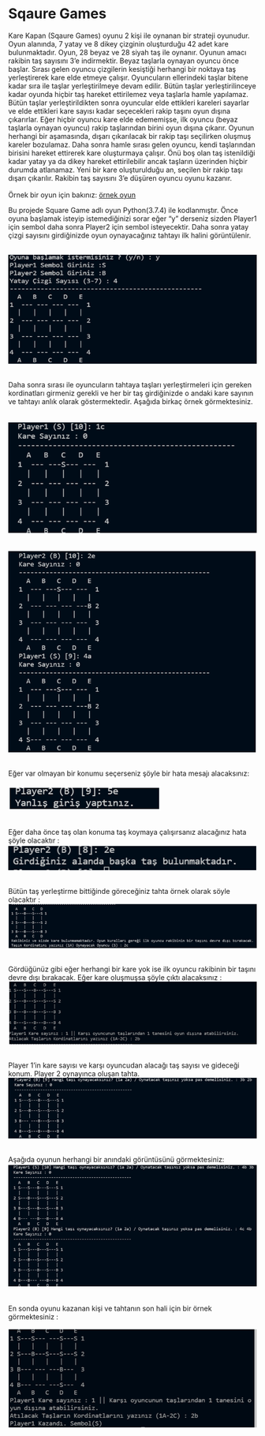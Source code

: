 # Sqaure Games
Kare Kapan (Sqaure Games) oyunu 2 kişi ile oynanan bir strateji oyunudur. Oyun alanında, 7 yatay ve 8 dikey
çizginin oluşturduğu 42 adet kare bulunmaktadır. Oyun, 28 beyaz ve 28 siyah taş ile oynanır.
Oyunun amacı rakibin taş sayısını 3’e indirmektir.
Beyaz taşlarla oynayan oyuncu önce başlar. Sırası gelen oyuncu çizgilerin kesiştiği herhangi bir
noktaya taş yerleştirerek kare elde etmeye çalışır. Oyuncuların ellerindeki taşlar bitene kadar sıra
ile taşlar yerleştirilmeye devam edilir. Bütün taşlar yerleştirilinceye kadar oyunda hiçbir taş
hareket ettirilemez veya taşlarla hamle yapılamaz.
Bütün taşlar yerleştirildikten sonra oyuncular elde ettikleri kareleri sayarlar ve elde ettikleri kare
sayısı kadar seçecekleri rakip taşını oyun dışına çıkarırlar. Eğer hiçbir oyuncu kare elde
edememişse, ilk oyuncu (beyaz taşlarla oynayan oyuncu) rakip taşlarından birini oyun dışına
çıkarır. Oyunun herhangi bir aşamasında, dışarı çıkarılacak bir rakip taşı seçilirken oluşmuş kareler
bozulamaz.
Daha sonra hamle sırası gelen oyuncu, kendi taşlarından birisini hareket ettirerek kare oluşturmaya
çalışır. Önü boş olan taş istenildiği kadar yatay ya da dikey hareket ettirilebilir ancak taşların
üzerinden hiçbir durumda atlanamaz. Yeni bir kare oluşturulduğu an, seçilen bir rakip taşı dışarı
çıkarılır. Rakibin taş sayısını 3’e düşüren oyuncu oyunu kazanır. <br />   <br /> 
Örnek bir oyun için bakınız: [örnek oyun](https://www.youtube.com/watch?v=4A1vGGDkAIg&t=178s)

Bu projede Square Game adlı oyun Python(3.7.4) ile kodlanmıştır. 
Önce oyuna başlamak isteyip istemediğinizi sorar eğer “y” derseniz sizden Player1 için sembol daha sonra Player2 için sembol isteyecektir. Daha sonra yatay çizgi sayısını girdiğinizde oyun oynayacağınız tahtayı ilk halini görüntülenir. <br />  <br />  

![Başlangıç](Images\start.png "Start panel")  <br />  <br />  

Daha sonra sırası ile oyuncuların tahtaya taşları yerleştirmeleri için gereken kordinatları girmeniz gerekli ve her bir taş girdiğinizde o andaki kare sayının ve tahtayı anlık olarak göstermektedir. Aşağıda birkaç örnek görmektesiniz.  <br />   <br />  
![2.resim](Images\2.png "Start panel")  <br />  <br />  
![3.resim](Images\3.png "Start panel")  <br />  <br />  

Eğer  var olmayan bir konumu seçerseniz şöyle bir hata mesajı alacaksınız:  <br />   
![4.resim](Images\4.png "Start panel") <br />   <br /> 

Eğer daha önce taş olan konuma taş koymaya çalışırsanız alacağınız hata şöyle olacaktır : <br />
![5.resim](Images\5.png "Start panel") <br />   <br /> 
 
Bütün taş yerleştirme bittiğinde göreceğiniz tahta örnek olarak söyle olacaktır :  <br />
![6.resim](Images\6.png "Start panel") <br />   <br />  


Gördüğünüz gibi eğer herhangi bir kare yok ise ilk oyuncu rakibinin bir taşını devre dışı bırakacak.
Eğer kare oluşmuşsa şöyle çıktı alacaksınız :  <br />
![7.resim](Images\7.png "Start panel") <br />   <br /> 

Player 1’in kare sayısı ve karşı oyuncudan alacağı taş sayısı ve gideceği konum. Player 2 oynayınca oluşan tahta.
![8.resim](Images\8.png "Start panel") <br />   <br /> 

Aşağıda oyunun herhangi bir anındaki görüntüsünü görmektesiniz:  <br />
![9.resim](Images\9.png "Start panel") <br />   <br /> 

En sonda oyunu kazanan kişi ve tahtanın son hali için bir örnek görmektesiniz : <br /> <br />
![10.resim](Images\10.png "Start panel") <br />   <br /> 




